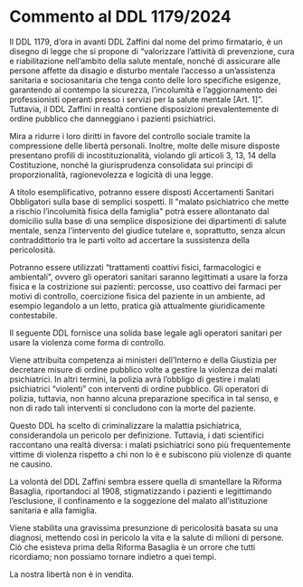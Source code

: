 # Commento al DDL 1179/2024
Il DDL 1179, d’ora in avanti DDL Zaffini dal nome del primo firmatario, è un disegno di legge che si propone di “valorizzare l’attività di prevenzione, cura e riabilitazione nell’ambito della salute mentale, nonché di assicurare alle persone affette da disagio e disturbo mentale l’accesso a un’assistenza sanitaria e sociosanitaria che tenga conto delle loro specifiche esigenze, garantendo al contempo la sicurezza, l’incolumità e l’aggiornamento dei professionisti operanti presso i servizi per la salute mentale \[Art. 1\]”. Tuttavia, il DDL Zaffini in realtà contiene disposizioni prevalentemente di ordine pubblico che danneggiano i pazienti psichiatrici.

Mira a ridurre i loro diritti in favore del controllo sociale tramite la compressione delle libertà personali. Inoltre, molte delle misure disposte presentano profili di incostituzionalità, violando gli articoli 3, 13, 14 della Costituzione, nonché la giurisprudenza consolidata sui principi di proporzionalità, ragionevolezza e logicità di una legge.

A titolo esemplificativo, potranno essere disposti Accertamenti Sanitari Obbligatori sulla base di semplici sospetti. Il "malato psichiatrico che mette a rischio l’incolumità fisica della famiglia" potrà essere allontanato dal domicilio sulla base di una semplice disposizione dei dipartimenti di salute mentale, senza l’intervento del giudice tutelare e, soprattutto, senza alcun contraddittorio tra le parti volto ad accertare la sussistenza della pericolosità.

Potranno essere utilizzati “trattamenti coattivi fisici, farmacologici e ambientali”, ovvero gli operatori sanitari saranno legittimati a usare la forza fisica e la costrizione sui pazienti: percosse, uso coattivo dei farmaci per motivi di controllo, coercizione fisica del paziente in un ambiente, ad esempio legandolo a un letto, pratica già attualmente giuridicamente contestabile.

Il seguente DDL fornisce una solida base legale agli operatori sanitari per usare la violenza come forma di controllo.

Viene attribuita competenza ai ministeri dell’Interno e della Giustizia per decretare misure di ordine pubblico volte a gestire la violenza dei malati psichiatrici. In altri termini, la polizia avrà l’obbligo di gestire i malati psichiatrici “violenti” con interventi di ordine pubblico. Gli operatori di polizia, tuttavia, non hanno alcuna preparazione specifica in tal senso, e non di rado tali interventi si concludono con la morte del paziente.

Questo DDL ha scelto di criminalizzare la malattia psichiatrica, considerandola un pericolo per definizione. Tuttavia, i dati scientifici raccontano una realtà diversa: i malati psichiatrici sono più frequentemente vittime di violenza rispetto a chi non lo è e subiscono più violenze di quante ne causino.

La volontà del DDL Zaffini sembra essere quella di smantellare la Riforma Basaglia, riportandoci al 1908, stigmatizzando i pazienti e legittimando l’esclusione, il confinamento e la soggezione del malato all’istituzione sanitaria e alla famiglia.

Viene stabilita una gravissima presunzione di pericolosità basata su una diagnosi, mettendo così in pericolo la vita e la salute di milioni di persone. Ciò che esisteva prima della Riforma Basaglia è un orrore che tutti ricordiamo; non possiamo tornare indietro a quei tempi.

La nostra libertà non è in vendita.
